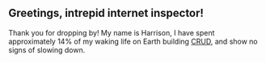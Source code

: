 ## Greetings, intrepid internet inspector!
Thank you for dropping by! My name is Harrison, I have spent approximately 14% of my waking life on Earth building [CRUD](https://en.wikipedia.org/wiki/Create,_read,_update_and_delete), and show no signs of slowing down.
